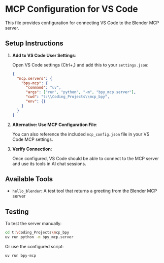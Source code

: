# MCP Configuration for VS Code

This file provides configuration for connecting VS Code to the Blender MCP server.

## Setup Instructions

1. **Add to VS Code User Settings**:
   
   Open VS Code settings (Ctrl+,) and add this to your `settings.json`:

   ```json
   {
     "mcp.servers": {
       "bpy-mcp": {
         "command": "uv",
         "args": ["run", "python", "-m", "bpy_mcp.server"],
         "cwd": "t:\\Coding_Projects\\mcp_bpy",
         "env": {}
       }
     }
   }
   ```

2. **Alternative: Use MCP Configuration File**:

   You can also reference the included `mcp_config.json` file in your VS Code MCP settings.

3. **Verify Connection**:

   Once configured, VS Code should be able to connect to the MCP server and use its tools in AI chat sessions.

## Available Tools

- `hello_blender`: A test tool that returns a greeting from the Blender MCP server

## Testing

To test the server manually:

```bash
cd t:\Coding_Projects\mcp_bpy
uv run python -m bpy_mcp.server
```

Or use the configured script:

```bash
uv run bpy-mcp
```
